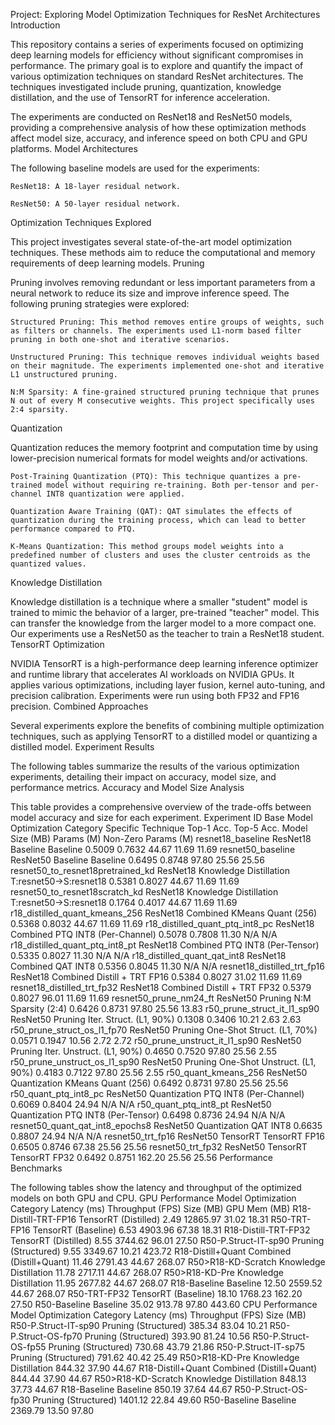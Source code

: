 Project: Exploring Model Optimization Techniques for ResNet Architectures
Introduction

This repository contains a series of experiments focused on optimizing deep learning models for efficiency without significant compromises in performance. The primary goal is to explore and quantify the impact of various optimization techniques on standard ResNet architectures. The techniques investigated include pruning, quantization, knowledge distillation, and the use of TensorRT for inference acceleration.

The experiments are conducted on ResNet18 and ResNet50 models, providing a comprehensive analysis of how these optimization methods affect model size, accuracy, and inference speed on both CPU and GPU platforms.
Model Architectures

The following baseline models are used for the experiments:

    ResNet18: A 18-layer residual network.

    ResNet50: A 50-layer residual network.

Optimization Techniques Explored

This project investigates several state-of-the-art model optimization techniques. These methods aim to reduce the computational and memory requirements of deep learning models.
Pruning

Pruning involves removing redundant or less important parameters from a neural network to reduce its size and improve inference speed. The following pruning strategies were explored:

    Structured Pruning: This method removes entire groups of weights, such as filters or channels. The experiments used L1-norm based filter pruning in both one-shot and iterative scenarios.

    Unstructured Pruning: This technique removes individual weights based on their magnitude. The experiments implemented one-shot and iterative L1 unstructured pruning.

    N:M Sparsity: A fine-grained structured pruning technique that prunes N out of every M consecutive weights. This project specifically uses 2:4 sparsity.

Quantization

Quantization reduces the memory footprint and computation time by using lower-precision numerical formats for model weights and/or activations.

    Post-Training Quantization (PTQ): This technique quantizes a pre-trained model without requiring re-training. Both per-tensor and per-channel INT8 quantization were applied.

    Quantization Aware Training (QAT): QAT simulates the effects of quantization during the training process, which can lead to better performance compared to PTQ.

    K-Means Quantization: This method groups model weights into a predefined number of clusters and uses the cluster centroids as the quantized values.

Knowledge Distillation

Knowledge distillation is a technique where a smaller "student" model is trained to mimic the behavior of a larger, pre-trained "teacher" model. This can transfer the knowledge from the larger model to a more compact one. Our experiments use a ResNet50 as the teacher to train a ResNet18 student.
TensorRT Optimization

NVIDIA TensorRT is a high-performance deep learning inference optimizer and runtime library that accelerates AI workloads on NVIDIA GPUs. It applies various optimizations, including layer fusion, kernel auto-tuning, and precision calibration. Experiments were run using both FP32 and FP16 precision.
Combined Approaches

Several experiments explore the benefits of combining multiple optimization techniques, such as applying TensorRT to a distilled model or quantizing a distilled model.
Experiment Results

The following tables summarize the results of the various optimization experiments, detailing their impact on accuracy, model size, and performance metrics.
Accuracy and Model Size Analysis

This table provides a comprehensive overview of the trade-offs between model accuracy and size for each experiment.
Experiment ID	Base Model	Optimization Category	Specific Technique	Top-1 Acc.	Top-5 Acc.	Model Size (MB)	Params (M)	Non-Zero Params (M)
resnet18_baseline	ResNet18	Baseline	Baseline	0.5009	0.7632	44.67	11.69	11.69
resnet50_baseline	ResNet50	Baseline	Baseline	0.6495	0.8748	97.80	25.56	25.56
resnet50_to_resnet18pretrained_kd	ResNet18	Knowledge Distillation	T:resnet50->S:resnet18	0.5381	0.8027	44.67	11.69	11.69
resnet50_to_resnet18scratch_kd	ResNet18	Knowledge Distillation	T:resnet50->S:resnet18	0.1764	0.4017	44.67	11.69	11.69
r18_distilled_quant_kmeans_256	ResNet18	Combined	KMeans Quant (256)	0.5368	0.8032	44.67	11.69	11.69
r18_distilled_quant_ptq_int8_pc	ResNet18	Combined	PTQ INT8 (Per-Channel)	0.5078	0.7808	11.30	N/A	N/A
r18_distilled_quant_ptq_int8_pt	ResNet18	Combined	PTQ INT8 (Per-Tensor)	0.5335	0.8027	11.30	N/A	N/A
r18_distilled_quant_qat_int8	ResNet18	Combined	QAT INT8	0.5356	0.8045	11.30	N/A	N/A
resnet18_distilled_trt_fp16	ResNet18	Combined	Distill + TRT FP16	0.5384	0.8027	31.02	11.69	11.69
resnet18_distilled_trt_fp32	ResNet18	Combined	Distill + TRT FP32	0.5379	0.8027	96.01	11.69	11.69
resnet50_prune_nm24_ft	ResNet50	Pruning	N:M Sparsity (2:4)	0.6426	0.8731	97.80	25.56	13.83
r50_prune_struct_it_l1_sp90	ResNet50	Pruning	Iter. Struct. (L1, 90%)	0.1308	0.3406	10.21	2.63	2.63
r50_prune_struct_os_l1_fp70	ResNet50	Pruning	One-Shot Struct. (L1, 70%)	0.0571	0.1947	10.56	2.72	2.72
r50_prune_unstruct_it_l1_sp90	ResNet50	Pruning	Iter. Unstruct. (L1, 90%)	0.4650	0.7520	97.80	25.56	2.55
r50_prune_unstruct_os_l1_sp90	ResNet50	Pruning	One-Shot Unstruct. (L1, 90%)	0.4183	0.7122	97.80	25.56	2.55
r50_quant_kmeans_256	ResNet50	Quantization	KMeans Quant (256)	0.6492	0.8731	97.80	25.56	25.56
r50_quant_ptq_int8_pc	ResNet50	Quantization	PTQ INT8 (Per-Channel)	0.6069	0.8404	24.94	N/A	N/A
r50_quant_ptq_int8_pt	ResNet50	Quantization	PTQ INT8 (Per-Tensor)	0.6498	0.8736	24.94	N/A	N/A
resnet50_quant_qat_int8_epochs8	ResNet50	Quantization	QAT INT8	0.6635	0.8807	24.94	N/A	N/A
resnet50_trt_fp16	ResNet50	TensorRT	TensorRT FP16	0.6505	0.8746	67.38	25.56	25.56
resnet50_trt_fp32	ResNet50	TensorRT	TensorRT FP32	0.6492	0.8751	162.20	25.56	25.56
Performance Benchmarks

The following tables show the latency and throughput of the optimized models on both GPU and CPU.
GPU Performance
Model	Optimization Category	Latency (ms)	Throughput (FPS)	Size (MB)	GPU Mem (MB)
R18-Distill-TRT-FP16	TensorRT (Distilled)	2.49	12865.97	31.02	18.31
R50-TRT-FP16	TensorRT (Baseline)	6.53	4903.96	67.38	18.31
R18-Distill-TRT-FP32	TensorRT (Distilled)	8.55	3744.62	96.01	27.50
R50-P.Struct-IT-sp90	Pruning (Structured)	9.55	3349.67	10.21	423.72
R18-Distill+Quant	Combined (Distill+Quant)	11.46	2791.43	44.67	268.07
R50>R18-KD-Scratch	Knowledge Distillation	11.78	2717.11	44.67	268.07
R50>R18-KD-Pre	Knowledge Distillation	11.95	2677.82	44.67	268.07
R18-Baseline	Baseline	12.50	2559.52	44.67	268.07
R50-TRT-FP32	TensorRT (Baseline)	18.10	1768.23	162.20	27.50
R50-Baseline	Baseline	35.02	913.78	97.80	443.60
CPU Performance
Model	Optimization Category	Latency (ms)	Throughput (FPS)	Size (MB)
R50-P.Struct-IT-sp90	Pruning (Structured)	385.34	83.04	10.21
R50-P.Struct-OS-fp70	Pruning (Structured)	393.90	81.24	10.56
R50-P.Struct-OS-fp55	Pruning (Structured)	730.68	43.79	21.86
R50-P.Struct-IT-sp75	Pruning (Structured)	791.62	40.42	25.49
R50>R18-KD-Pre	Knowledge Distillation	844.32	37.90	44.67
R18-Distill+Quant	Combined (Distill+Quant)	844.44	37.90	44.67
R50>R18-KD-Scratch	Knowledge Distillation	848.13	37.73	44.67
R18-Baseline	Baseline	850.19	37.64	44.67
R50-P.Struct-OS-fp30	Pruning (Structured)	1401.12	22.84	49.60
R50-Baseline	Baseline	2369.79	13.50	97.80

